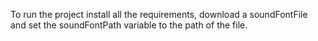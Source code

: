 To run the project install all the requirements, download a soundFontFile and set the 
soundFontPath variable to the path of the file.